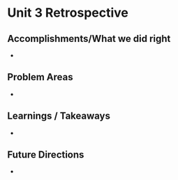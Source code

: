 # Unit 3 Retrospective

## Accomplishments/What we did right

- 

## Problem Areas

- 

## Learnings / Takeaways

- 

## Future Directions

- 
